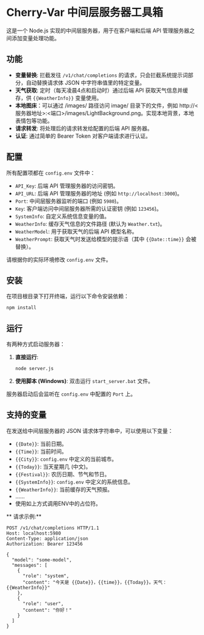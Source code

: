 # Cherry-Var 中间层服务器工具箱

这是一个 Node.js 实现的中间层服务器，用于在客户端和后端 API 管理服务器之间添加变量处理功能。

## 功能

*   **变量替换**: 拦截发往 `/v1/chat/completions` 的请求，只会拦截系统提示词部分，自动替换请求体 JSON 中字符串值里的特定变量。
*   **天气获取**: 定时（每天凌晨4点和启动时）通过后端 API 获取天气信息并缓存，供 `{{WeatherInfo}}` 变量使用。
*   **本地图床**：可以通过 /images/ 路径访问 image/ 目录下的文件，例如 http://<服务器地址>:<端口>/images/LightBackground.png。实现本地背景，本地表情包等功能。
*   **请求转发**: 将处理后的请求转发给配置的后端 API 服务器。
*   **认证**: 通过简单的 Bearer Token 对客户端请求进行认证。
  

## 配置

所有配置项都在 `config.env` 文件中：

*   `API_Key`: 后端 API 管理服务器的访问密钥。
*   `API_URL`: 后端 API 管理服务器的地址 (例如 `http://localhost:3000`)。
*   `Port`: 中间层服务器监听的端口 (例如 `5980`)。
*   `Key`: 客户端访问中间层服务器所需的认证密钥 (例如 `123456`)。
*   `SystemInfo`: 自定义系统信息变量的值。
*   `WeatherInfo`: 缓存天气信息的文件路径 (默认为 `Weather.txt`)。
*   `WeatherModel`: 用于获取天气的后端 API 模型名称。
*   `WeatherPrompt`: 获取天气时发送给模型的提示语（其中 `{{Date::time}}` 会被替换）。

请根据你的实际环境修改 `config.env` 文件。

## 安装

在项目根目录下打开终端，运行以下命令安装依赖：

```bash
npm install
```

## 运行

有两种方式启动服务器：

1.  **直接运行**:
    ```bash
    node server.js
    ```
2.  **使用脚本 (Windows)**:
    双击运行 `start_server.bat` 文件。

服务器启动后会监听在 `config.env` 中配置的 `Port` 上。

## 支持的变量

在发送给中间层服务器的 JSON 请求体字符串中，可以使用以下变量：

*   `{{Date}}`: 当前日期。
*   `{{Time}}`: 当前时间。
*   `{{City}}`: `config.env` 中定义的当前城市。
*   `{{Today}}`: 当天星期几 (中文)。
*   `{{Festival}}`: 农历日期、节气和节日。
*   `{{SystemInfo}}`: `config.env` 中定义的系统信息。
*   `{{WeatherInfo}}`: 当前缓存的天气预报。
*   ……
*   使用如上方式调用ENV中的占位符。

** 请求示例:**

```
POST /v1/chat/completions HTTP/1.1
Host: localhost:5980
Content-Type: application/json
Authorization: Bearer 123456

{
  "model": "some-model",
  "messages": [
    {
      "role": "system",
      "content": "今天是 {{Date}}，{{time}}，{{Today}}。天气：{{WeatherInfo}}"
    },
    {
      "role": "user",
      "content": "你好！"
    }
  ]
}
